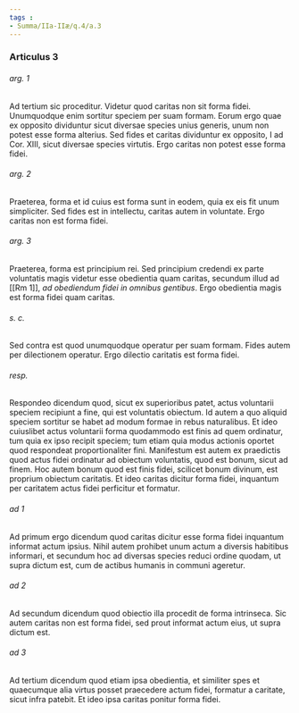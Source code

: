 ```yaml
---
tags : 
- Summa/IIa-IIæ/q.4/a.3
---
```


### Articulus 3

###### arg. 1
Ad tertium sic proceditur. Videtur quod caritas non sit forma fidei. Unumquodque enim sortitur speciem per suam formam. Eorum ergo quae ex opposito dividuntur sicut diversae species unius generis, unum non potest esse forma alterius. Sed fides et caritas dividuntur ex opposito, I ad Cor. XIII, sicut diversae species virtutis. Ergo caritas non potest esse forma fidei.

###### arg. 2
Praeterea, forma et id cuius est forma sunt in eodem, quia ex eis fit unum simpliciter. Sed fides est in intellectu, caritas autem in voluntate. Ergo caritas non est forma fidei.

###### arg. 3
Praeterea, forma est principium rei. Sed principium credendi ex parte voluntatis magis videtur esse obedientia quam caritas, secundum illud ad [[Rm 1]], *ad obediendum fidei in omnibus gentibus*. Ergo obedientia magis est forma fidei quam caritas.

###### s. c.
Sed contra est quod unumquodque operatur per suam formam. Fides autem per dilectionem operatur. Ergo dilectio caritatis est forma fidei.

###### resp.
Respondeo dicendum quod, sicut ex superioribus patet, actus voluntarii speciem recipiunt a fine, qui est voluntatis obiectum. Id autem a quo aliquid speciem sortitur se habet ad modum formae in rebus naturalibus. Et ideo cuiuslibet actus voluntarii forma quodammodo est finis ad quem ordinatur, tum quia ex ipso recipit speciem; tum etiam quia modus actionis oportet quod respondeat proportionaliter fini. Manifestum est autem ex praedictis quod actus fidei ordinatur ad obiectum voluntatis, quod est bonum, sicut ad finem. Hoc autem bonum quod est finis fidei, scilicet bonum divinum, est proprium obiectum caritatis. Et ideo caritas dicitur forma fidei, inquantum per caritatem actus fidei perficitur et formatur.

###### ad 1
Ad primum ergo dicendum quod caritas dicitur esse forma fidei inquantum informat actum ipsius. Nihil autem prohibet unum actum a diversis habitibus informari, et secundum hoc ad diversas species reduci ordine quodam, ut supra dictum est, cum de actibus humanis in communi ageretur.

###### ad 2
Ad secundum dicendum quod obiectio illa procedit de forma intrinseca. Sic autem caritas non est forma fidei, sed prout informat actum eius, ut supra dictum est.

###### ad 3
Ad tertium dicendum quod etiam ipsa obedientia, et similiter spes et quaecumque alia virtus posset praecedere actum fidei, formatur a caritate, sicut infra patebit. Et ideo ipsa caritas ponitur forma fidei.

